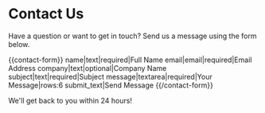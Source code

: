 # Contact Us

Have a question or want to get in touch? Send us a message using the form below.

{{contact-form}}
name|text|required|Full Name
email|email|required|Email Address
company|text|optional|Company Name
subject|text|required|Subject
message|textarea|required|Your Message|rows:6
submit_text|Send Message
{{/contact-form}}

We'll get back to you within 24 hours!